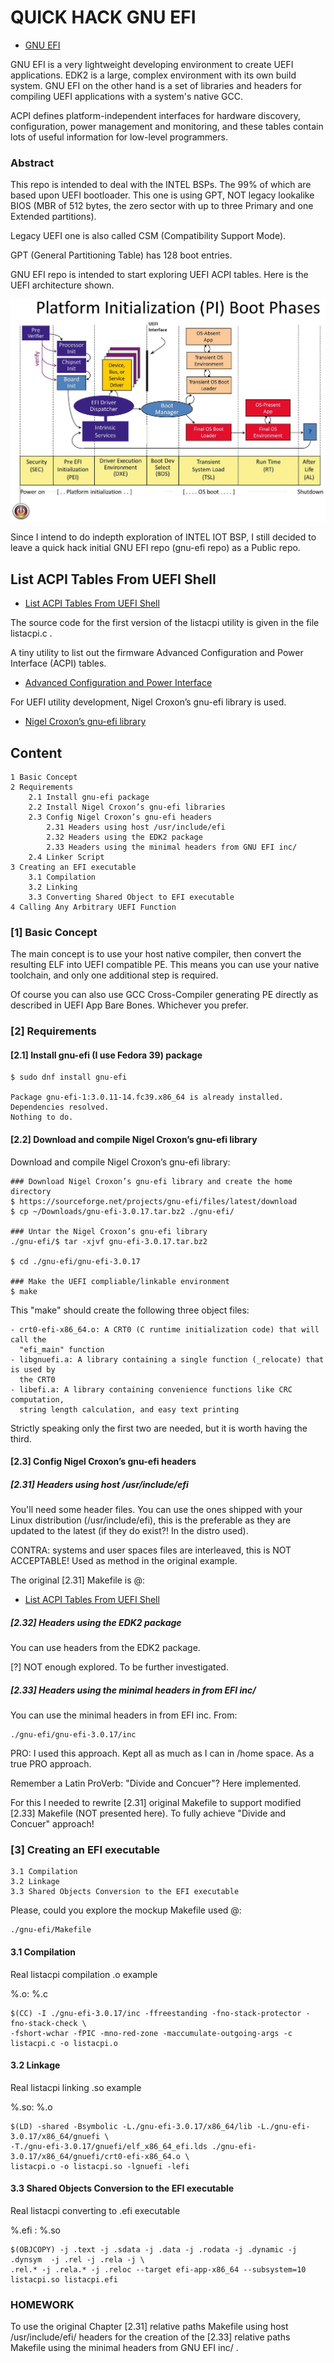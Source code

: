 # QUICK HACK GNU EFI
* [GNU EFI](https://wiki.osdev.org/GNU-EFI)

GNU EFI is a very lightweight developing environment to create
UEFI applications. EDK2 is a large, complex environment with
its own build system. GNU EFI on the other hand is a set of
libraries and headers for compiling UEFI applications with a
system's native GCC.

ACPI defines platform-independent interfaces for hardware
discovery, configuration, power management and monitoring, and
these tables contain lots of useful information for low-level
programmers.

### Abstract

This repo is intended to deal with the INTEL BSPs. The 99% of
which are based upon UEFI bootloader. This one is using GPT,
NOT legacy lookalike BIOS (MBR of 512 bytes, the zero sector
with up to three Primary and one Extended partitions).

Legacy UEFI one is also called CSM (Compatibility Support Mode).

GPT (General Partitioning Table) has 128 boot entries.

GNU EFI repo is intended to start exploring UEFI ACPI tables.
Here is the UEFI architecture shown.

![](Boot_Phases.jpg)

Since I intend to do indepth exploration of INTEL IOT BSP,
I still decided to leave a quick hack initial GNU EFI repo
(gnu-efi repo) as a Public repo.

## List ACPI Tables From UEFI Shell
* [List ACPI Tables From UEFI Shell](https://blog.fpmurphy.com/2015/01/list-acpi-tables-from-uefi-shell.html)

The source code for the first version of the listacpi utility
is given in the file listacpi.c .

A tiny utility to list out the firmware Advanced Configuration
and Power Interface (ACPI) tables.

* [Advanced Configuration and Power Interface](https://en.wikipedia.org/wiki/ACPI)

For UEFI utility development, Nigel Croxon’s gnu-efi library
is used.

* [Nigel Croxon’s gnu-efi library](https://sourceforge.net/projects/gnu-efi)

## Content

	1 Basic Concept
	2 Requirements
		2.1 Install gnu-efi package
		2.2 Install Nigel Croxon’s gnu-efi libraries
		2.3 Config Nigel Croxon’s gnu-efi headers
			2.31 Headers using host /usr/include/efi
			2.32 Headers using the EDK2 package
			2.33 Headers using the minimal headers from GNU EFI inc/
		2.4 Linker Script
	3 Creating an EFI executable
		3.1 Compilation
		3.2 Linking
		3.3 Converting Shared Object to EFI executable
	4 Calling Any Arbitrary UEFI Function

### [1] Basic Concept

The main concept is to use your host native compiler, then
convert the resulting ELF into UEFI compatible PE. This means
you can use your native toolchain, and only one additional
step is required.

Of course you can also use GCC Cross-Compiler generating PE
directly as described in UEFI App Bare Bones. Whichever you
prefer.

### [2] Requirements

#### [2.1] Install gnu-efi (I use Fedora 39) package

	$ sudo dnf install gnu-efi

	Package gnu-efi-1:3.0.11-14.fc39.x86_64 is already installed.
	Dependencies resolved.
	Nothing to do.

#### [2.2] Download and compile Nigel Croxon’s gnu-efi library

Download and compile Nigel Croxon’s gnu-efi library:

	### Download Nigel Croxon’s gnu-efi library and create the home directory
	$ https://sourceforge.net/projects/gnu-efi/files/latest/download
	$ cp ~/Downloads/gnu-efi-3.0.17.tar.bz2 ./gnu-efi/

	### Untar the Nigel Croxon’s gnu-efi library
	./gnu-efi/$ tar -xjvf gnu-efi-3.0.17.tar.bz2

	$ cd ./gnu-efi/gnu-efi-3.0.17

	### Make the UEFI compliable/linkable environment
	$ make

This "make" should create the following three object files:

	- crt0-efi-x86_64.o: A CRT0 (C runtime initialization code) that will call the
	  "efi_main" function
	- libgnuefi.a: A library containing a single function (_relocate) that is used by
	  the CRT0
	- libefi.a: A library containing convenience functions like CRC computation,
	  string length calculation, and easy text printing

Strictly speaking only the first two are needed, but it is worth
having the third.

#### [2.3] Config Nigel Croxon’s gnu-efi headers

##### [2.31] Headers using host /usr/include/efi

You'll need some header files. You can use the ones shipped
with your Linux distribution (/usr/include/efi), this is the
preferable as they are updated to the latest (if they do
exist?! In the distro used).

CONTRA: systems and user spaces files are interleaved, this
is NOT ACCEPTABLE! Used as method in the original example.

The original [2.31] Makefile is @:
* [List ACPI Tables From UEFI Shell](https://blog.fpmurphy.com/2015/01/list-acpi-tables-from-uefi-shell.html)

##### [2.32] Headers using the EDK2 package

You can use headers from the EDK2 package.

[?] NOT enough explored. To be further investigated.

##### [2.33] Headers using the minimal headers in from EFI inc/

You can use the minimal headers in from EFI inc. From:

	./gnu-efi/gnu-efi-3.0.17/inc

PRO: I used this approach. Kept all as much as I can in /home
space. As a true PRO approach.

Remember a Latin ProVerb: "Divide and Concuer"? Here implemented.

For this I needed to rewrite [2.31] original Makefile to support
modified [2.33] Makefile (NOT presented here). To fully achieve
"Divide and Concuer" approach!

### [3] Creating an EFI executable

	3.1 Compilation
	3.2 Linkage
	3.3 Shared Objects Conversion to the EFI executable

Please, could you explore the mockup Makefile used @:

	./gnu-efi/Makefile

#### 3.1 Compilation

Real listacpi compilation .o example

%.o: %.c

	$(CC) -I ./gnu-efi-3.0.17/inc -ffreestanding -fno-stack-protector -fno-stack-check \
	-fshort-wchar -fPIC -mno-red-zone -maccumulate-outgoing-args -c listacpi.c -o listacpi.o

#### 3.2 Linkage

Real listacpi linking .so example

%.so: %.o

	$(LD) -shared -Bsymbolic -L./gnu-efi-3.0.17/x86_64/lib -L./gnu-efi-3.0.17/x86_64/gnuefi \
	-T./gnu-efi-3.0.17/gnuefi/elf_x86_64_efi.lds ./gnu-efi-3.0.17/x86_64/gnuefi/crt0-efi-x86_64.o \
	listacpi.o -o listacpi.so -lgnuefi -lefi

#### 3.3 Shared Objects Conversion to the EFI executable

Real listacpi converting to .efi executable

%.efi : %.so

	$(OBJCOPY) -j .text -j .sdata -j .data -j .rodata -j .dynamic -j .dynsym  -j .rel -j .rela -j \
	.rel.* -j .rela.* -j .reloc --target efi-app-x86_64 --subsystem=10 listacpi.so listacpi.efi

### HOMEWORK

To use the original Chapter [2.31] relative paths Makefile using
host /usr/include/efi/ headers for the creation of the [2.33]
relative paths Makefile using the minimal headers from GNU
EFI inc/ .

